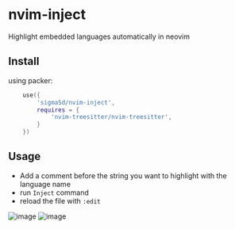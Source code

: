 # nvim-inject
Highlight embedded languages automatically in neovim

## Install

using packer:
```lua
    use({
        'sigmaSd/nvim-inject',
        requires = {
            'nvim-treesitter/nvim-treesitter',
        }
    })
```
    
## Usage

- Add a comment before the string you want to highlight with the language name
- run `Inject` command
- reload the file with `:edit`

![image](https://user-images.githubusercontent.com/22427111/187037000-06113832-5ffe-4dc1-9fa6-e3821e04a04b.png)
![image](https://user-images.githubusercontent.com/22427111/187037016-71a84744-66bf-4c4a-b3b9-b9b2b063a5ae.png)
